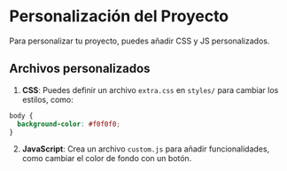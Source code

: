 # Personalización del Proyecto

Para personalizar tu proyecto, puedes añadir CSS y JS personalizados.

## Archivos personalizados

1. **CSS**: Puedes definir un archivo `extra.css` en `styles/` para cambiar los estilos, como:

```css
body {
  background-color: #f0f0f0;
}
```

2. **JavaScript**: Crea un archivo `custom.js` para añadir funcionalidades, como cambiar el color de fondo con un botón.
